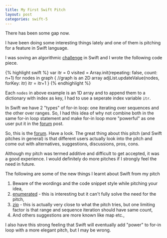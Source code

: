 ```yaml
---
title: My First Swift Pitch
layout: post
categories: swift-5
---
```


There has been some gap now.

I have been doing some interesting things lately and one of them is pitching 
for a feature in Swift language. 

I was soving an algorithmic [challenge] in Swift and I wrote the following code piece.

{% highlight swift %}
var itr = 0
visited = Array.init(repeating: false, count: n+1)
for nodes in graph { //graph is an 2D array
    adjList.updateValue(nodes, forKey: itr)
    itr = itr+1
}
{% endhighlight %}

Each `nodes` in above example is an 1D array and to append them to a dictionary
with index as key, I had to use a seperate index variable `itr`.

In Swift we have 2 "types" of for-in loop: one iterating over sequences and 
the other over ranges. So, I had this idea of why not combine both in the 
same for-in loop statement and make for-in loop more "powerful" as one user put it in the
[forum] post.

So, this is the [forum]. Have a look. The great thing about this pitch (and Swift pitches in general) 
is that different users actually look into the pitch and come out with alternatives, suggestions, discussions, pros, cons.

Although my pitch was termed additive and difficult to get accepted, it was a good experience. I would 
definitely do more pitches if I strongly feel the need in future.

The following are some of the new things I learnt about Swift from my pitch

1. Beware of the wordings and the code snippet style while pitching your idea,
2. [enumerated] - this is interesting but it can't fully solve the need for the pitch,
3. [zip] - this is actually very close to what the pitch tries, but one limiting factor is
that range and sequence iteration should have same count,
4. And others suggestions are more known like map etc.,

I also have this strong feeling that Swift will eventually add "power" to for-in loop
with a more elegant pitch, but I may be wrong.

[forum]: https://forums.swift.org/t/for-in-loop-combining-sequence-and-range/38745/15
[challenge]: https://github.com/Nikhil0487/Algorithmic-Problems-Swift/blob/master/July-2020/all_paths.swift
[enumerated]: https://developer.apple.com/documentation/swift/array/1687832-enumerated
[zip]: https://developer.apple.com/documentation/swift/1541125-zip